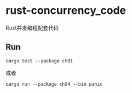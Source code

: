# rust-concurrency_code
Rust并发编程配套代码

## Run

```shell
cargo test --package ch01
```

或者

```
cargo run --package ch04 --bin panic 
```
